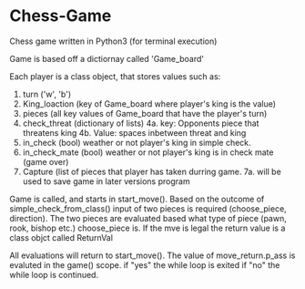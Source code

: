 # Chess-Game
Chess game written in Python3 (for terminal execution)

Game is based off a dictiornay called 'Game_board'

Each player is a class object, that stores values such as:
  1. turn ('w', 'b')
  2. King_loaction (key of Game_board where player's king is the value)
  3. pieces (all key values of Game_board that have the player's turn)
  4. check_threat (dictionary of lists)
    4a. key: Opponents piece that threatens king
    4b. Value: spaces inbetween threat and king
  5. in_check (bool) weather or not player's king in simple check.
  6. in_check_mate (bool) weather or not player's king is in check mate (game over)
  7. Capture (list of pieces that player has taken durring game.
    7a. will be used to save game in later versions program

Game is called, and starts in start_move(). Based on the outcome of simple_check_from_class() 
input of two pieces is required (choose_piece, direction).
The two pieces are evaluated based what type of piece (pawn, rook, bishop etc.) choose_piece is.
If the mve is legal the return value is a class objct called ReturnVal

All evaluations will return to start_move(). 
The value of move_return.p_ass is evaluted in the game() scope. 
  if "yes" the while loop is exited
  if "no" the while loop is continued.


